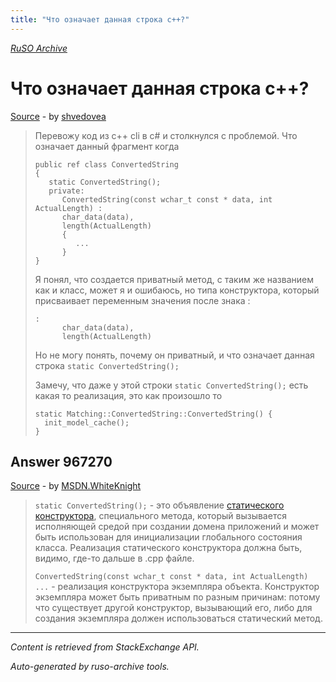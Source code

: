 ```yaml
---
title: "Что означает данная строка c++?"
---
```

<p><i><a href="https://github.com/MSDN-WhiteKnight/ruso-archive/">RuSO Archive</a></i></p>
<h1>Что означает данная строка c++?</h1>
<p><a href="https://ru.stackoverflow.com/questions/967268/%d0%a7%d1%82%d0%be-%d0%be%d0%b7%d0%bd%d0%b0%d1%87%d0%b0%d0%b5%d1%82-%d0%b4%d0%b0%d0%bd%d0%bd%d0%b0%d1%8f-%d1%81%d1%82%d1%80%d0%be%d0%ba%d0%b0-c">Source</a> - by <a href="https://ru.stackoverflow.com/users/332560/shvedovea">shvedovea</a></p>
<blockquote>
<p>Перевожу код из c++ cli в c# и столкнулся с проблемой.
Что означает данный фрагмент когда</p>

<pre><code>public ref class ConvertedString 
{
   static ConvertedString();
   private:
      ConvertedString(const wchar_t const * data, int ActualLength) :
      char_data(data),
      length(ActualLength)
      {
         ...
      }
}
</code></pre>

<p>Я понял, что создается приватный метод, с таким же названием как и класс, может я и ошибаюсь, но типа конструктора, который присваивает переменным значения после знака :</p>

<pre><code>:
      char_data(data),
      length(ActualLength)
</code></pre>

<p>Но не могу понять, почему он приватный, и что означает данная строка <code>static ConvertedString();</code></p>

<p>Замечу, что даже у этой строки <code>static ConvertedString();</code> есть какая то реализация, это как произошло то</p>

<pre><code>static Matching::ConvertedString::ConvertedString() {
  init_model_cache();
}
</code></pre>

</blockquote>
<h2>Answer 967270</h2>
<p><a href="https://ru.stackoverflow.com/a/967270/">Source</a> - by <a href="https://ru.stackoverflow.com/users/240512/msdn-whiteknight">MSDN.WhiteKnight</a></p>
<blockquote>
<p><code>static ConvertedString();</code> - это объявление <a href="https://docs.microsoft.com/en-us/cpp/dotnet/how-to-define-and-consume-classes-and-structs-cpp-cli?view=vs-2019#BKMK_Static_constructors" rel="nofollow noreferrer">статического конструктора</a>, специального метода, который вызывается исполняющей средой при создании домена приложений и может быть использован для инициализации глобального состояния класса. Реализация статического конструктора должна быть, видимо, где-то дальше в .cpp файле.</p>

<p><code>ConvertedString(const wchar_t const * data, int ActualLength) ...</code> - реализация конструктора экземпляра объекта. Конструктор экземпляра может быть приватным по разным причинам: потому что существует другой конструктор, вызывающий его, либо для создания экземпляра должен использоваться статический метод.</p>

</blockquote>
<hr/>
<p><i>Content is retrieved from StackExchange API. </i></p>
<p><i>Auto-generated by ruso-archive tools. </i></p>
